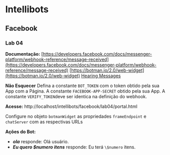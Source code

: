 
# Intellibots
## Facebook
### Lab 04

**Documentação:**
[https://developers.facebook.com/docs/messenger-platform/webhook-reference/message-received](https://developers.facebook.com/docs/messenger-platform/webhook-reference/message-received) 
[https://botman.io/2.0/web-widget](https://botman.io/2.0/web-widget)
[Hearing Messages](https://botman.io/2.0/receiving)

**Não Esquecer**
Defina a constante `BOT_TOKEN` com o token obtido pela sua App com a Página.
A constante `FACEBOOK-APP-SECRET` obtido pela sua App.
A constante `VERIFY_TOKEN`deve ser identica na definição do  webhook.

**Acesse:**
http://localhost/intellibots/facebook/lab04/portal.html

Configure no objeto `botmanWidget` as propriedades  `frameEndpoint` e `chatServer` com as respectivas URLs


**Ações do Bot:**
 - ***ola***  responde: Olá usuário.
 - ***Eu quero \$numero itens***  responde: Eu terá `\$numero` itens.